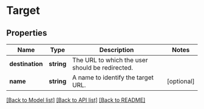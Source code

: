 # Target

## Properties
Name | Type | Description | Notes
------------ | ------------- | ------------- | -------------
**destination** | **string** | The URL to which the user should be redirected. | 
**name** | **string** | A name to identify the target URL. | [optional] 

[[Back to Model list]](../../README.md#documentation-for-models) [[Back to API list]](../../README.md#documentation-for-api-endpoints) [[Back to README]](../../README.md)


